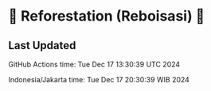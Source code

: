 
# 🌳 Reforestation (Reboisasi) 🌲

## Last Updated

GitHub Actions time: Tue Dec 17 13:30:39 UTC 2024

Indonesia/Jakarta time: Tue Dec 17 20:30:39 WIB 2024
